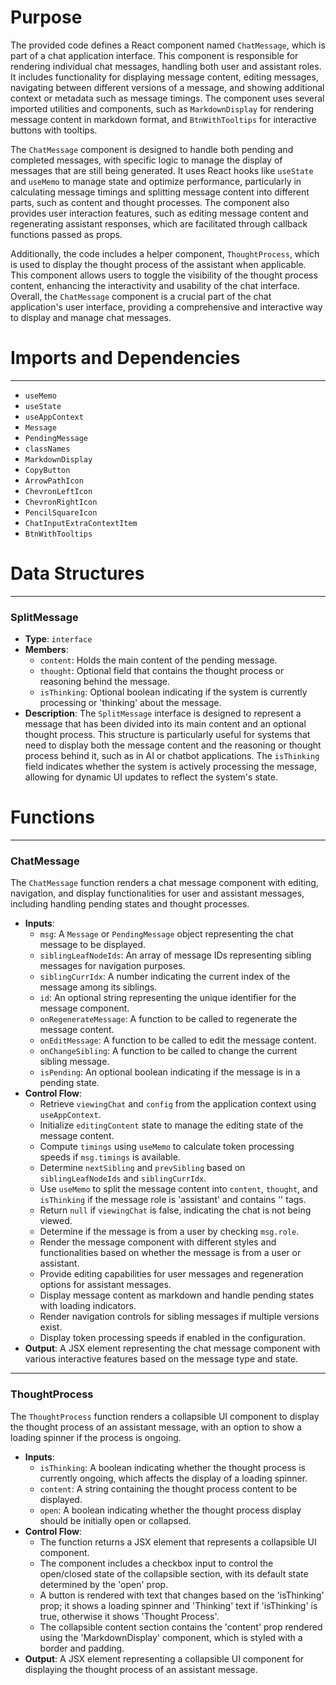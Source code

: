 # Purpose
The provided code defines a React component named `ChatMessage`, which is part of a chat application interface. This component is responsible for rendering individual chat messages, handling both user and assistant roles. It includes functionality for displaying message content, editing messages, navigating between different versions of a message, and showing additional context or metadata such as message timings. The component uses several imported utilities and components, such as `MarkdownDisplay` for rendering message content in markdown format, and `BtnWithTooltips` for interactive buttons with tooltips.

The `ChatMessage` component is designed to handle both pending and completed messages, with specific logic to manage the display of messages that are still being generated. It uses React hooks like `useState` and `useMemo` to manage state and optimize performance, particularly in calculating message timings and splitting message content into different parts, such as content and thought processes. The component also provides user interaction features, such as editing message content and regenerating assistant responses, which are facilitated through callback functions passed as props.

Additionally, the code includes a helper component, `ThoughtProcess`, which is used to display the thought process of the assistant when applicable. This component allows users to toggle the visibility of the thought process content, enhancing the interactivity and usability of the chat interface. Overall, the `ChatMessage` component is a crucial part of the chat application's user interface, providing a comprehensive and interactive way to display and manage chat messages.
# Imports and Dependencies

---
- `useMemo`
- `useState`
- `useAppContext`
- `Message`
- `PendingMessage`
- `classNames`
- `MarkdownDisplay`
- `CopyButton`
- `ArrowPathIcon`
- `ChevronLeftIcon`
- `ChevronRightIcon`
- `PencilSquareIcon`
- `ChatInputExtraContextItem`
- `BtnWithTooltips`


# Data Structures

---
### SplitMessage
- **Type**: `interface`
- **Members**:
    - `content`: Holds the main content of the pending message.
    - `thought`: Optional field that contains the thought process or reasoning behind the message.
    - `isThinking`: Optional boolean indicating if the system is currently processing or 'thinking' about the message.
- **Description**: The `SplitMessage` interface is designed to represent a message that has been divided into its main content and an optional thought process. This structure is particularly useful for systems that need to display both the message content and the reasoning or thought process behind it, such as in AI or chatbot applications. The `isThinking` field indicates whether the system is actively processing the message, allowing for dynamic UI updates to reflect the system's state.


# Functions

---
### ChatMessage
The `ChatMessage` function renders a chat message component with editing, navigation, and display functionalities for user and assistant messages, including handling pending states and thought processes.
- **Inputs**:
    - `msg`: A `Message` or `PendingMessage` object representing the chat message to be displayed.
    - `siblingLeafNodeIds`: An array of message IDs representing sibling messages for navigation purposes.
    - `siblingCurrIdx`: A number indicating the current index of the message among its siblings.
    - `id`: An optional string representing the unique identifier for the message component.
    - `onRegenerateMessage`: A function to be called to regenerate the message content.
    - `onEditMessage`: A function to be called to edit the message content.
    - `onChangeSibling`: A function to be called to change the current sibling message.
    - `isPending`: An optional boolean indicating if the message is in a pending state.
- **Control Flow**:
    - Retrieve `viewingChat` and `config` from the application context using `useAppContext`.
    - Initialize `editingContent` state to manage the editing state of the message content.
    - Compute `timings` using `useMemo` to calculate token processing speeds if `msg.timings` is available.
    - Determine `nextSibling` and `prevSibling` based on `siblingLeafNodeIds` and `siblingCurrIdx`.
    - Use `useMemo` to split the message content into `content`, `thought`, and `isThinking` if the message role is 'assistant' and contains '<think>' tags.
    - Return `null` if `viewingChat` is false, indicating the chat is not being viewed.
    - Determine if the message is from a user by checking `msg.role`.
    - Render the message component with different styles and functionalities based on whether the message is from a user or assistant.
    - Provide editing capabilities for user messages and regeneration options for assistant messages.
    - Display message content as markdown and handle pending states with loading indicators.
    - Render navigation controls for sibling messages if multiple versions exist.
    - Display token processing speeds if enabled in the configuration.
- **Output**: A JSX element representing the chat message component with various interactive features based on the message type and state.


---
### ThoughtProcess
The `ThoughtProcess` function renders a collapsible UI component to display the thought process of an assistant message, with an option to show a loading spinner if the process is ongoing.
- **Inputs**:
    - `isThinking`: A boolean indicating whether the thought process is currently ongoing, which affects the display of a loading spinner.
    - `content`: A string containing the thought process content to be displayed.
    - `open`: A boolean indicating whether the thought process display should be initially open or collapsed.
- **Control Flow**:
    - The function returns a JSX element that represents a collapsible UI component.
    - The component includes a checkbox input to control the open/closed state of the collapsible section, with its default state determined by the 'open' prop.
    - A button is rendered with text that changes based on the 'isThinking' prop; it shows a loading spinner and 'Thinking' text if 'isThinking' is true, otherwise it shows 'Thought Process'.
    - The collapsible content section contains the 'content' prop rendered using the 'MarkdownDisplay' component, which is styled with a border and padding.
- **Output**: A JSX element representing a collapsible UI component for displaying the thought process of an assistant message.


